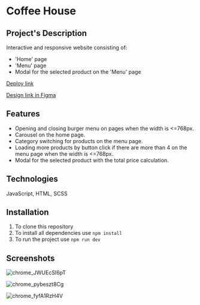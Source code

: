 # Coffee House

## Project's Description  

Interactive and responsive website consisting of:
+ 'Home' page  
+ 'Menu' page
+ Modal for the selected product on the 'Menu' page

[Deploy link](https://tanykos.github.io/coffee-house)  

[Design link in Figma](https://www.figma.com/design/SAoBmuOqTfguehdT4IFRxQ/Coffee-House?node-id=0-1&t=43YXf4HbkO05EH3W-0)

## Features

+ Opening and closing burger menu on pages when the width is <=768px.
+ Carousel on the home page.
+ Category switching for products on the menu page.
+ Loading more products by button click if there are more than 4 on the menu page when the width is <=768px.
+ Modal for the selected product with the total price calculation.

## Technologies  

JavaScript, HTML, SCSS

## Installation

1. To clone this repository  
2. To install all dependencies use `npm install`
3. To run the project use `npm run dev`

## Screenshots  

![chrome_JWUEcSI6pT](https://github.com/user-attachments/assets/f5f58053-de2f-4099-8f0a-045f4f835bc1)  

![chrome_pybeszt8Cg](https://github.com/user-attachments/assets/ab6bcd2f-564e-485b-adcc-edb869034f18)  

![chrome_fyfA1RzH4V](https://github.com/user-attachments/assets/bc885ceb-eb07-4f3b-a4e9-ce2d929b76cf)


